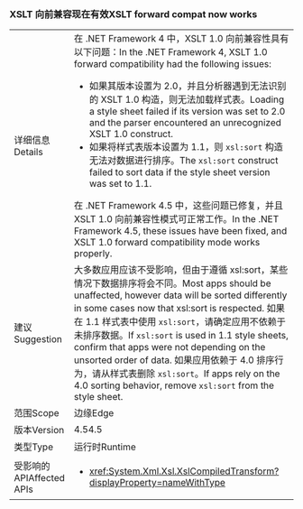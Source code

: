 ### <a name="xslt-forward-compat-now-works"></a><span data-ttu-id="d01c4-101">XSLT 向前兼容现在有效</span><span class="sxs-lookup"><span data-stu-id="d01c4-101">XSLT forward compat now works</span></span>

|   |   |
|---|---|
|<span data-ttu-id="d01c4-102">详细信息</span><span class="sxs-lookup"><span data-stu-id="d01c4-102">Details</span></span>|<span data-ttu-id="d01c4-103">在 .NET Framework 4 中，XSLT 1.0 向前兼容性具有以下问题：</span><span class="sxs-lookup"><span data-stu-id="d01c4-103">In the .NET Framework 4, XSLT 1.0 forward compatibility had the following issues:</span></span><ul><li><span data-ttu-id="d01c4-104">如果其版本设置为 2.0，并且分析器遇到无法识别的 XSLT 1.0 构造，则无法加载样式表。</span><span class="sxs-lookup"><span data-stu-id="d01c4-104">Loading a style sheet failed if its version was set to 2.0 and the parser encountered an unrecognized XSLT 1.0 construct.</span></span></li><li><span data-ttu-id="d01c4-105">如果将样式表版本设置为 1.1，则 <code>xsl:sort</code> 构造无法对数据进行排序。</span><span class="sxs-lookup"><span data-stu-id="d01c4-105">The <code>xsl:sort</code> construct failed to sort data if the style sheet version was set to 1.1.</span></span></li></ul><span data-ttu-id="d01c4-106">在 .NET Framework 4.5 中，这些问题已修复，并且 XSLT 1.0 向前兼容性模式可正常工作。</span><span class="sxs-lookup"><span data-stu-id="d01c4-106">In the .NET Framework 4.5, these issues have been fixed, and XSLT 1.0 forward compatibility mode works properly.</span></span>|
|<span data-ttu-id="d01c4-107">建议</span><span class="sxs-lookup"><span data-stu-id="d01c4-107">Suggestion</span></span>|<span data-ttu-id="d01c4-108">大多数应用应该不受影响，但由于遵循 xsl:sort，某些情况下数据排序将会不同。</span><span class="sxs-lookup"><span data-stu-id="d01c4-108">Most apps should be unaffected, however data will be sorted differently in some cases now that xsl:sort is respected.</span></span> <span data-ttu-id="d01c4-109">如果在 1.1 样式表中使用 <code>xsl:sort</code>，请确定应用不依赖于未排序数据。</span><span class="sxs-lookup"><span data-stu-id="d01c4-109">If <code>xsl:sort</code> is used in 1.1 style sheets, confirm that apps were not depending on the unsorted order of data.</span></span> <span data-ttu-id="d01c4-110">如果应用依赖于 4.0 排序行为，请从样式表删除 <code>xsl:sort</code>。</span><span class="sxs-lookup"><span data-stu-id="d01c4-110">If apps rely on the 4.0 sorting behavior, remove <code>xsl:sort</code> from the style sheet.</span></span>|
|<span data-ttu-id="d01c4-111">范围</span><span class="sxs-lookup"><span data-stu-id="d01c4-111">Scope</span></span>|<span data-ttu-id="d01c4-112">边缘</span><span class="sxs-lookup"><span data-stu-id="d01c4-112">Edge</span></span>|
|<span data-ttu-id="d01c4-113">版本</span><span class="sxs-lookup"><span data-stu-id="d01c4-113">Version</span></span>|<span data-ttu-id="d01c4-114">4.5</span><span class="sxs-lookup"><span data-stu-id="d01c4-114">4.5</span></span>|
|<span data-ttu-id="d01c4-115">类型</span><span class="sxs-lookup"><span data-stu-id="d01c4-115">Type</span></span>|<span data-ttu-id="d01c4-116">运行时</span><span class="sxs-lookup"><span data-stu-id="d01c4-116">Runtime</span></span>|
|<span data-ttu-id="d01c4-117">受影响的 API</span><span class="sxs-lookup"><span data-stu-id="d01c4-117">Affected APIs</span></span>|<ul><li><xref:System.Xml.Xsl.XslCompiledTransform?displayProperty=nameWithType></li></ul>|

